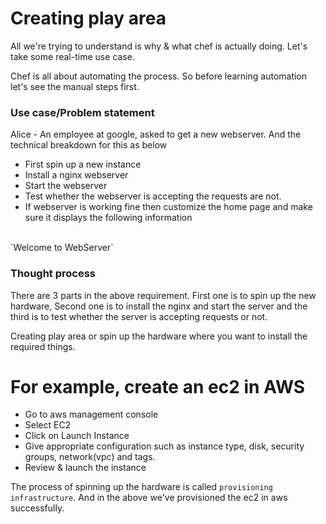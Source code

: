 # Creating play area

All we're trying to understand is why & what chef is actually doing. Let's take some real-time use case. 

Chef is all about automating the process. So before learning automation let's see the manual steps first.

### Use case/Problem statement
Alice - An employee at google, asked to get a new webserver. And the technical breakdown for this as below

- First spin up a new instance
- Install a nginx webserver
- Start the webserver
- Test whether the webserver is accepting the requests are not.
- If webserver is working fine then customize the home page and make sure it displays the following information
<br>
`Welcome to WebServer`

### Thought process
There are 3 parts in the above requirement. First one is to spin up the new hardware, Second one is to install the nginx and start the server and the third is to test whether the server is accepting requests or not.

Creating play area or spin up the hardware where you want to install the required things.

# For example, create an ec2 in AWS
- Go to aws management console
- Select EC2
- Click on Launch Instance
- Give appropriate configuration such as instance type, disk, security groups, network(vpc) and tags.
- Review & launch the instance


The process of spinning up the hardware is called `provisioning infrastructure`. And in the above we've provisioned the ec2 in aws successfully.